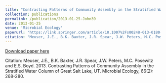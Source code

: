 ```yaml
---
title: "Contrasting Patterns of Community Assembly in the Stratified Water Column of Great Salt Lake, UT"
collection: publications
permalink: /publication/2013-01-25-John39
date: 2013-01-25
venue: 'Microbial Ecology'
paperurl: 'https://link.springer.com/article/10.1007%2Fs00248-013-0180-9'
citation: 'Meuser, J.E., B.K. Baxter, J.R. Spear, J.W. Peters, M.C. Posewitz and E.S. Boyd.  2013.  Contrasting Patterns of Community Assembly in the Stratified Water Column of Great Salt Lake, UT.  Microbial Ecology, 66(2): 268-280.'
---
```


<a href='https://link.springer.com/article/10.1007%2Fs00248-013-0180-9'>Download paper here</a>

Citation: Meuser, J.E., B.K. Baxter, J.R. Spear, J.W. Peters, M.C. Posewitz and E.S. Boyd.  2013.  Contrasting Patterns of Community Assembly in the Stratified Water Column of Great Salt Lake, UT.  Microbial Ecology, 66(2): 268-280.